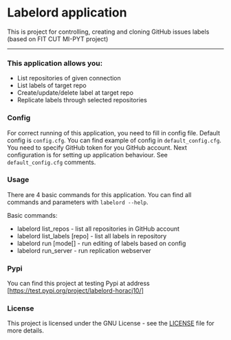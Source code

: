 # Labelord application

This is project for controlling, creating and cloning GitHub issues labels (based on FIT CUT MI-PYT project)


----


### This application allows you:

* List repositories of given connection
* List labels of target repo
* Create/update/delete label at target repo
* Replicate labels through selected repositories


### Config

For correct running of this application, you need to fill in config file. Default config is `config.cfg`.
You can find example of config in `default_config.cfg`. You need to specify GitHub
token for you GitHub account. Next configuration is for setting up application behaviour.
See `default_config.cfg` comments.


### Usage
There are 4 basic commands for this application. You can find all commands and parameters
with `labelord --help`.

Basic commands:
* labelord list_repos - list all repositories in GitHub account
* labelord list_labels [repo] - list all labels in repository
* labelord run [mode[] - run editing of labels based on config
* labelord run_server - run replication webserver  

### Pypi
You can find this project at testing Pypi at address [https://test.pypi.org/project/labelord-horacj10/] 

### License


This project is licensed under the GNU License - see the [LICENSE](LICENSE) file for more details.






